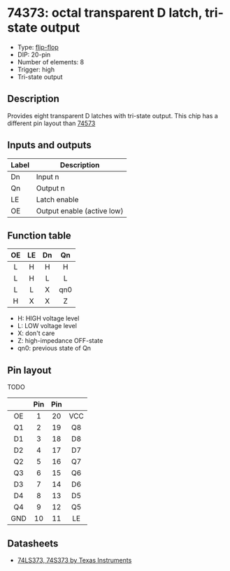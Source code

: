 # 74373: octal transparent D latch, tri-state output

- Type: [flip-flop](flip_flops.md)
- DIP: 20-pin
- Number of elements: 8
- Trigger: high
- Tri-state output

## Description

Provides eight transparent D latches with tri-state output. This chip has a
different pin layout than [74573](74573.md)

## Inputs and outputs

| Label | Description                |
|:----- | -------------------------- |
| Dn    | Input n                    |
| Qn    | Output n                   |
| LE    | Latch enable               |
| OE    | Output enable (active low) |

## Function table

| OE  | LE  | Dn  | Qn  |
|:---:|:---:|:---:|:---:|
| L   | H   | H   | H   |
| L   | H   | L   | L   |
| L   | L   | X   | qn0 |
| H   | X   | X   | Z   |

- H: HIGH voltage level
- L: LOW voltage level
- X: don't care
- Z: high-impedance OFF-state
- qn0: previous state of Qn

## Pin layout

TODO

|     | Pin | Pin |     |
|:---:|:---:|:---:|:---:|
| OE  |   1 |  20 | VCC |
| Q1  |   2 |  19 | Q8  |
| D1  |   3 |  18 | D8  |
| D2  |   4 |  17 | D7  |
| Q2  |   5 |  16 | Q7  |
| Q3  |   6 |  15 | Q6  |
| D3  |   7 |  14 | D6  |
| D4  |   8 |  13 | D5  |
| Q4  |   9 |  12 | Q5  |
| GND |  10 |  11 | LE  |

## Datasheets

- [74LS373, 74S373 by Texas Instruments](http://www.farnell.com/datasheets/1965578.pdf)
